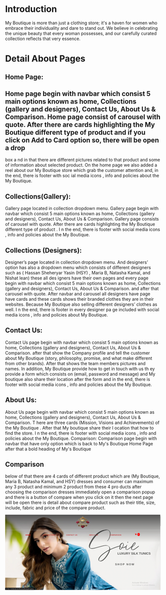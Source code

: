 # Introduction
My Boutique is more than just a clothing store; it's a haven for women who embrace their individuality and dare to stand out. We believe in celebrating the unique beauty that every woman possesses, and our carefully curated collection reflects that very essence.


# Detail About Pages
## Home Page:

Home page begin with navbar which consist 5 main options known as home,
Collections
(gallery and designers), Contact Us, About Us & Comparison.
Home page consist of carousel with
quote. After there are cards highlighting the
My Boutique different type of product and if you click on Add to Card option
so, there will be open a drop
-
box a
nd in that there are different pictures related to
that product and some of information about selected product. On the home page
we also added a reel about our My Boutique store which grab the customer
attention and, in the end,
there is footer with soc
ial media icons
,
info
and policies
about
the
My Boutique.
## Collections(Gallery):
Gallery page located in collection dropdown menu. Gallery page
begin
with navbar which consist 5 main options known as home, Collections (gallery
and designers), Contact
Us, About Us & Comparison.
Gallery page consists of
carousel with quote.
After there are cards highlighting the My Boutique
different type of product
. I
n the end,
there is footer with social media icons
,
info
and policies
about
the
My Boutique.
## Collections (Designers):
Designer’s
page located in collection dropdown menu. And
designers’
option
has
also a dropdown menu which consists of different designers
such as (
Hassan Sheheryar Yasin
(HSY)
, Maria B, Natasha Kamal, and
Nishat lean) these all des
igners have their own pages and every page
begin
with navbar which consist 5 main options known as home, Collections
(gallery and designers), Contact Us, About Us & Comparison.
and after that
carousel with quote.
After navbar and carousel all designers have page have cards
and these cards shows their branded clothes they are in their websites. Because
My Boutique also selling different designers’ clothes as well. I
n the end, there
is footer
in every designer pa
ge
included
with social media icons
,
info
and
policies
about My Boutique.



## Contact Us:
Contact Us page
begin with navbar which consist 5 main options known as home,
Collections (gallery and designers), Contact Us, About Us & Comparison.
after
that show
the Company profile and tell the customer about My Boutique
(story, philosophy, promise, and what make different from other brands). After
that shows the team members pictures and names. In addition, My Boutique
provide how to get in touch with us th
ey provide a form which consists on (email,
password and message) and My boutique also share their location after the
form and in the end,
there is footer with social media icons
,
info
and policies
about
the
My Boutique.
## About Us:
About
Us page
begin with navbar which consist 5 main options known as home,
Collections (gallery and designers), Contact Us, About Us & Comparison.
T
here
are three cards (Mission, Visions and Achievements) of the My Boutique
.
After that My boutique share their l
ocation that how to find the store. I
n the
end, there is footer with social media icons
,
info
and policies
about
the
My
Boutique.
Comparison:
Comparison page
begin with navbar
that have only option which is
back to
My's Boutique Home Page
after that a bold heading of
My's Boutique
## Comparison
below of that there are 4 cards of different product which are
(My Boutique, Maria B, Natasha Kamal, and HSY) dresses and consumer
can maximum any 3 product and minimum 2 product from these 4 pro
ducts after
choosing the comparison dresses immediately open a comparison popup and
there is a
button of compare when you click on it then the next page will be open
there is detail about compare product such as their title, size, include, fabric and
price
of the compare product.


![alt text](image.png)